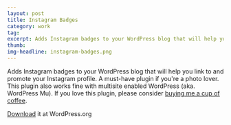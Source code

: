 ```yaml
---
layout: post
title: Instagram Badges
category: work
tag:
excerpt: Adds Instagram badges to your WordPress blog that will help you link to and promote your Instagram profile.
thumb:
img-headline: instagram-badges.png
---
```


<div class=txt>
<p>Adds Instagram badges to your WordPress blog that will help you link to and promote your Instagram profile. A must-have plugin if you're a photo lover. This plugin also works fine with multisite enabled WordPress (aka. WordPress Mu). If you love this plugin, please consider <a href="{{ site.donate }}">buying me a cup of coffee</a>.</p>

<p class=download><a href="http://wordpress.org/extend/plugins/instagram-badges/">Download</a> it at WordPress.org</p>
</div>